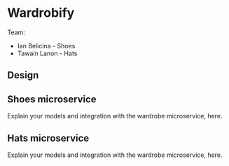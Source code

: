 # Wardrobify

Team:

* Ian Belicina - Shoes
* Tawain Lanon - Hats

## Design

## Shoes microservice

Explain your models and integration with the wardrobe
microservice, here.

## Hats microservice

Explain your models and integration with the wardrobe
microservice, here.
